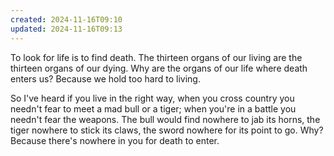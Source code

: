 ```yaml
---
created: 2024-11-16T09:10
updated: 2024-11-16T09:13
---
```



To look for life
is to find death.
The thirteen organs of our living
are the thirteen organs of our dying.
Why are the organs of our life
where death enters us?
Because we hold too hard to living.

So I've heard
if you live in the right way,
when you cross country
you needn't fear to meet a mad bull or a tiger;
when you're in a battle
you needn't fear the weapons.
The bull would find nowhere to jab its horns,
the tiger nowhere to stick its claws,
the sword nowhere for its point to go.
Why? Because there's nowhere in you
for death to enter.



